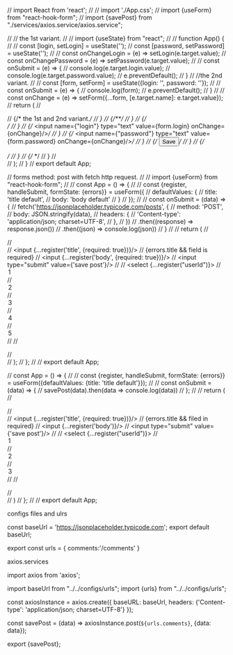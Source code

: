 // import React from 'react';
//
// import './App.css';
// import {useForm} from "react-hook-form";
// import {savePost} from "./services/axios.service/axios.service";


// // the 1st variant.
//
// import {useState} from "react";
//
// function App() {
//
// const [login, setLogin] = useState('');
// const [password, setPassword] = useState('');
//
// const onChangeLogin = (e) => setLogin(e.target.value);
// const onChangePassword = (e) => setPassword(e.target.value);
//
// const onSubmit = (e) => {
//     console.log(e.target.login.value);
//     console.log(e.target.password.value);
//     e.preventDefault();
// }
//
//the 2nd variant.
//
// const [form, setForm] = useState({login: '', password: ''});
//
// const onSubmit = (e) => {
//     console.log(form);
//     e.preventDefault();
// }
//
// const onChange = (e) => setForm({...form, [e.target.name]: e.target.value});
// return (
//     <div className="App">
// {/* the 1st and 2nd variant.*/
// }
// {/**/
// }
// {/*<form onSubmit={onSubmit}>*/
// }
// {/*    <input name={"login"} type="text" value={form.login} onChange={onChange}/>*/
// }
// {/*    <input name={"password"} type="text" value={form.password} onChange={onChange}/>*/
// }
// {/*    <button>Save</button>*/
// }
// {/*</form>*/
// }
// {/*    */
// }
//         </div>
//     );
// }
// export default App;

// forms method: post with fetch http request.
//
// import {useForm} from "react-hook-form";
//
// const App = () => {
//
//     const {register, handleSubmit, formState: {errors}} = useForm({
//         defaultValues: {
//             title: 'title default',
//             body: 'body default'
//         }
//     });
//
//     const onSubmit = (data) => {
//         fetch('https://jsonplaceholder.typicode.com/posts', {
//             method: 'POST',
//             body: JSON.stringify(data),
//             headers: {
//                 'Content-type': 'application/json; charset=UTF-8',
//             },
//         })
//             .then((response) => response.json())
//             .then((json) => console.log(json))
//     }
//
//     return (
//         <div>
//             <form onSubmit={handleSubmit(onSubmit)}>
//                 <input {...register('title', {required: true})}/>
//                 {errors.title && <span>field is required</span>}
//                 <input {...register('body', {required: true})}/>
//                 <input type="submit" value={'save post'}/>
//
//                 <select {...register("userId")}>
//                     <option value="1">1</option>
//                     <option value="2">2</option>
//                     <option value="3">3</option>
//                     <option value="4">4</option>
//                     <option value="5">5</option>
//                 </select>
//             </form>
//         </div>
//     );
// };
//
// export default App;


// const App = () => {
//
//     const {register, handleSubmit, formState: {errors}} = useForm({defaultValues: {title: 'title default'}});
//
//     const onSubmit = (data) => {
//         savePost(data).then(data => console.log(data))
//     };
//
//     return (
//         <div>
//             <form onSubmit={handleSubmit(onSubmit)}>
//                 <input {...register('title', {required: true})}/>
//                 {errors.title && <span>filed in required</span>}
//                 <input {...register('body')}/>
//                 <input type="submit" value={'save post'}/>
//
//                 <select {...register("userId")}>
//                     <option value="1">1</option>
//                     <option value="2">2</option>
//                     <option value="3">3</option>
//                 </select>
//             </form>
//         </div>
//     )
// };
//
// export default App;


configs files and ulrs

const baseUrl = 'https://jsonplaceholder.typicode.com';
export default baseUrl;

export const urls = {
comments:'/comments'
}


 axios.services

import axios from 'axios';

import baseUrl from "../../configs/urls";
import {urls} from "../../configs/urls";

const axiosInstance = axios.create({
baseURL: baseUrl,
headers: {'Content-type': 'application/json; charset=UTF-8'}
});

const savePost = (data) => axiosInstance.post(`${urls.comments}`, {data: data});

export {savePost};